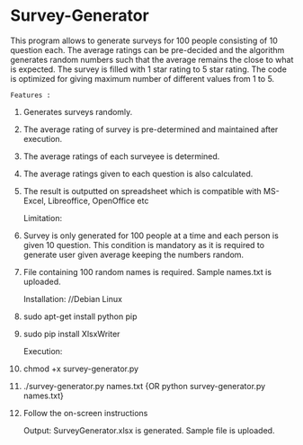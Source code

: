 Survey-Generator
================

This program allows to generate surveys for 100 people consisting of 10 question each. 
The average ratings can be pre-decided and the algorithm generates random numbers such that the average remains the close to what is expected.
The survey is filled with 1 star rating to 5 star rating.
The code is optimized for giving maximum number of different values from 1 to 5.

    Features :
1. Generates surveys randomly.
2. The average rating of survey is pre-determined and maintained after execution.
3. The average ratings of each surveyee is determined.
4. The average ratings given to each question is also calculated.
5. The result is outputted on spreadsheet which is compatible with MS-Excel, Libreoffice, OpenOffice etc

    Limitation:
1. Survey is only generated for 100 people at a time and each person is given 10 question. This condition is mandatory as it is required to generate user given average keeping the numbers random.
2. File containing 100 random names is required. Sample names.txt is uploaded.

    Installation:
//Debian Linux
1. sudo apt-get install python pip
2. sudo pip install XlsxWriter

    Execution:
1. chmod +x survey-generator.py
2. ./survey-generator.py names.txt {OR python survey-generator.py names.txt}
3. Follow the on-screen instructions

    Output:
SurveyGenerator.xlsx is generated. Sample file is uploaded.
